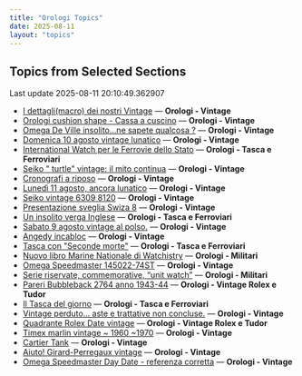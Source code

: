 ```yaml
---
title: "Orologi Topics"
date: 2025-08-11
layout: "topics"
---
```


## Topics from Selected Sections

Last update 2025-08-11 20:10:49.362907

- [I dettagli(macro) dei nostri Vintage](https://orologi.forumfree.it/?t=80396891) — **Orologi - Vintage**
- [Orologi cushion shape - Cassa a cuscino](https://orologi.forumfree.it/?t=80777444) — **Orologi - Vintage**
- [Omega De Ville insolito...ne sapete qualcosa ?](https://orologi.forumfree.it/?t=80724754) — **Orologi - Vintage**
- [Domenica 10 agosto vintage lunatico](https://orologi.forumfree.it/?t=80786445) — **Orologi - Vintage**
- [International Watch per le Ferrovie dello Stato](https://orologi.forumfree.it/?t=80443568) — **Orologi - Tasca e Ferroviari**
- [Seiko " turtle" vintage: il mito continua](https://orologi.forumfree.it/?t=80781201) — **Orologi - Vintage**
- [Cronografi a riposo](https://orologi.forumfree.it/?t=80784502) — **Orologi - Vintage**
- [Lunedì 11 agosto, ancora lunatico](https://orologi.forumfree.it/?t=80787350) — **Orologi - Vintage**
- [Seiko vintage 6309 8120](https://orologi.forumfree.it/?t=79830173) — **Orologi - Vintage**
- [Presentazione sveglia Swiza 8](https://orologi.forumfree.it/?t=80426487) — **Orologi - Vintage**
- [Un insolito verga Inglese](https://orologi.forumfree.it/?t=80786314) — **Orologi - Tasca e Ferroviari**
- [Sabato 9 agosto vintage al polso.](https://orologi.forumfree.it/?t=80785832) — **Orologi - Vintage**
- [Angedy incabloc](https://orologi.forumfree.it/?t=80787776) — **Orologi - Vintage**
- [Tasca con "Seconde morte"](https://orologi.forumfree.it/?t=80786317) — **Orologi - Tasca e Ferroviari**
- [Nuovo libro Marine Nationale di Watchistry](https://orologi.forumfree.it/?t=80762898) — **Orologi - Militari**
- [Omega Speedmaster 145022-74ST](https://orologi.forumfree.it/?t=80787783) — **Orologi - Vintage**
- [Serie riservate, commemorative, “unit watch”](https://orologi.forumfree.it/?t=70708713) — **Orologi - Militari**
- [Pareri Bubbleback 2764 anno 1943-44](https://orologi.forumfree.it/?t=80755099) — **Orologi - Vintage Rolex e Tudor**
- [Il Tasca del giorno](https://orologi.forumfree.it/?t=80702163) — **Orologi - Tasca e Ferroviari**
- [Vintage perduto... aste e trattative non concluse.](https://orologi.forumfree.it/?t=80507966) — **Orologi - Vintage**
- [Quadrante Rolex Date vintage](https://orologi.forumfree.it/?t=80786736) — **Orologi - Vintage Rolex e Tudor**
- [Timex marlin vintage ~ 1960 ~1970](https://orologi.forumfree.it/?t=80785983) — **Orologi - Vintage**
- [Cartier Tank](https://orologi.forumfree.it/?t=80788138) — **Orologi - Vintage**
- [Aiuto! Girard-Perregaux vintage](https://orologi.forumfree.it/?t=80787029) — **Orologi - Vintage**
- [Omega Speedmaster Day Date - referenza corretta](https://orologi.forumfree.it/?t=80787790) — **Orologi - Vintage**
